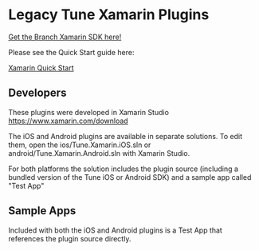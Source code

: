 # Legacy Tune Xamarin Plugins

[Get the Branch Xamarin SDK here!](https://github.com/BranchMetrics/xamarin-branch-deep-linking-attribution)

Please see the Quick Start guide here:

[Xamarin Quick Start](https://developers.tune.com/sdk/xamarin-quick-start/#code-platform-xamarin)

## Developers

These plugins were developed in Xamarin Studio https://www.xamarin.com/download

The iOS and Android plugins are available in separate solutions. To edit them, open the ios/Tune.Xamarin.iOS.sln or android/Tune.Xamarin.Android.sln with Xamarin Studio.

For both platforms the solution includes the plugin source (including a bundled version of the Tune iOS or Android SDK) and a sample app called "Test App"

## Sample Apps

Included with both the iOS and Android plugins is a Test App that references the plugin source directly.
